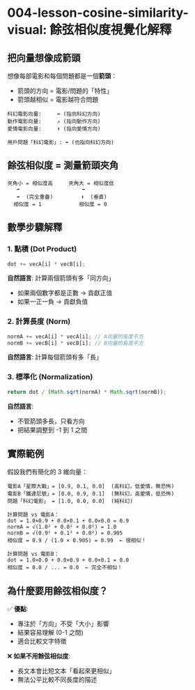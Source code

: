 # 004-lesson-cosine-similarity-visual: 餘弦相似度視覺化解釋

## 把向量想像成箭頭

想像每部電影和每個問題都是一個**箭頭**：

- 箭頭的方向 = 電影/問題的「特性」
- 箭頭越相似 = 電影越符合問題

```
科幻電影向量:     ➡️ (指向科幻方向)
動作電影向量:     ↗️ (指向動作方向)
愛情電影向量:     ⬆️ (指向愛情方向)

用戶問題「科幻電影」: ➡️ (也指向科幻方向)
```

## 餘弦相似度 = 測量箭頭夾角

```
夾角小 = 相似度高     夾角大 = 相似度低
   ➡️                    ➡️
   ➡️  (完全重疊)         ⬆️  (垂直)
  相似度 = 1            相似度 = 0
```

## 數學步驟解釋

### 1. 點積 (Dot Product)

```javascript
dot += vecA[i] * vecB[i];
```

**自然語言**: 計算兩個箭頭有多「同方向」

- 如果兩個數字都是正數 → 貢獻正值
- 如果一正一負 → 貢獻負值

### 2. 計算長度 (Norm)

```javascript
normA += vecA[i] * vecA[i]; // A向量的長度平方
normB += vecB[i] * vecB[i]; // B向量的長度平方
```

**自然語言**: 計算每個箭頭有多「長」

### 3. 標準化 (Normalization)

```javascript
return dot / (Math.sqrt(normA) * Math.sqrt(normB));
```

**自然語言**:

- 不管箭頭多長，只看方向
- 把結果調整到 -1 到 1 之間

## 實際範例

假設我們有簡化的 3 維向量：

```
電影A「星際大戰」= [0.9, 0.1, 0.0]  (高科幻，低愛情，無恐怖)
電影B「鐵達尼號」= [0.0, 0.9, 0.1]  (無科幻，高愛情，低恐怖)
問題「科幻電影」 = [1.0, 0.0, 0.0]  (純科幻)

計算問題 vs 電影A：
dot = 1.0×0.9 + 0.0×0.1 + 0.0×0.0 = 0.9
normA = √(1.0² + 0.0² + 0.0²) = 1.0
normB = √(0.9² + 0.1² + 0.0²) = 0.905
相似度 = 0.9 / (1.0 × 0.905) = 0.99  ← 很相似！

計算問題 vs 電影B：
dot = 1.0×0.0 + 0.0×0.9 + 0.0×0.1 = 0.0
相似度 = 0.0 / ... = 0.0  ← 完全不相似！
```

## 為什麼要用餘弦相似度？

✅ **優點**:

- 專注於「方向」不受「大小」影響
- 結果容易理解 (0-1 之間)
- 適合比較文字特徵

❌ **如果不用餘弦相似度**:

- 長文本會比短文本「看起來更相似」
- 無法公平比較不同長度的描述
